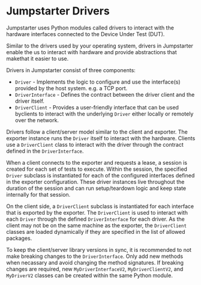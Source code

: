 # Jumpstarter Drivers

Jumpstarter uses Python modules called drivers to interact with the hardware
interfaces connected to the Device Under Test (DUT).

Similar to the drivers used by your operating system, drivers in Jumpstarter
enable the us to interact with hardware and provide abstractions that makethat
it easier to use.

Drivers in Jumpstarter consist of three components:

- `Driver` - Implements the logic to configure and use the interface(s) provided
by the host system. e.g. a TCP port.
- `DriverInterface` - Defines the contract between the driver client and the
driver itself.
- `DriverClient` - Provides a user-friendly interface that can be used byclients
to interact with the underlying `Driver` either locally or remotely over the network.

Drivers follow a client/server model similar to the client and exporter.
The exporter instance runs the `Driver` itself to interact with the hardware.
Clients use a `DriverClient` class to interact with the driver through the
contract defined in the `DriverInterface`.

When a client connects to the exporter and requests a lease, a session is created
for each set of tests to execute. Within the session, the specified `Driver`
subclass is instantiated for each of the configured interfaces defined in the
exporter configuration. These driver instances live throughout the duration of
the session and can run setup/teardown logic and keep state internally for that
session.

On the client side, a `DriverClient` subclass is instantiated for each interface
that is exported by the exporter. The `DriverClient` is used to interact with
each `Driver` through the defined `DriverInterface` for each driver. As the
client may not be on the same machine as the exporter, the `DriverClient`
classes are loaded dynamically if they are specified in the list of allowed
packages.

To keep the client/server library versions in sync, it is recommended to not make
breaking changes to the `DriverInterface`. Only add new methods when necassary and
avoid changing the method signatures. If breaking changes are required, new
`MyDriverInterfaceV2`, `MyDriverClientV2`, and `MyDriverV2` classes can be created
within the same Python module.
